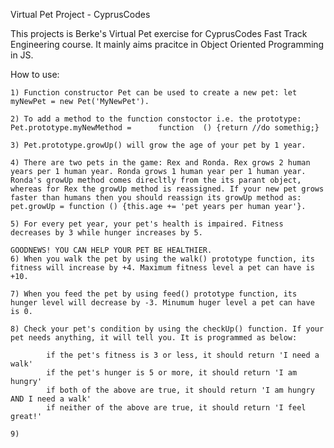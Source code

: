 Virtual Pet Project - CyprusCodes

This projects is Berke's Virtual Pet exercise for CyprusCodes Fast Track Engineering course. It mainly aims pracitce in Object Oriented Programming in JS.

How to use: 

    1) Function constructor Pet can be used to create a new pet: let myNewPet = new Pet('MyNewPet').

    2) To add a method to the function constoctor i.e. the prototype: Pet.prototype.myNewMethod =      function  () {return //do somethig;}

    3) Pet.prototype.growUp() will grow the age of your pet by 1 year. 

    4) There are two pets in the game: Rex and Ronda. Rex grows 2 human years per 1 human year. Ronda grows 1 human year per 1 human year. Ronda's growUp method comes direcltly from the its parant object, whereas for Rex the growUp method is reassigned. If your new pet grows faster than humans then you should reassign its growUp method as: pet.growUp = function () {this.age += 'pet years per human year'}.

    5) For every pet year, your pet's health is impaired. Fitness decreases by 3 while hunger increases by 5. 
    
    GOODNEWS! YOU CAN HELP YOUR PET BE HEALTHIER.
    6) When you walk the pet by using the walk() prototype function, its fitness will increase by +4. Maximum fitness level a pet can have is +10. 

    7) When you feed the pet by using feed() prototype function, its hunger level will decrease by -3. Minumum huger level a pet can have is 0. 

    8) Check your pet's condition by using the checkUp() function. If your pet needs anything, it will tell you. It is programmed as below: 

            if the pet's fitness is 3 or less, it should return 'I need a walk'
            if the pet's hunger is 5 or more, it should return 'I am hungry'
            if both of the above are true, it should return 'I am hungry AND I need a walk'
            if neither of the above are true, it should return 'I feel great!'

    9)
